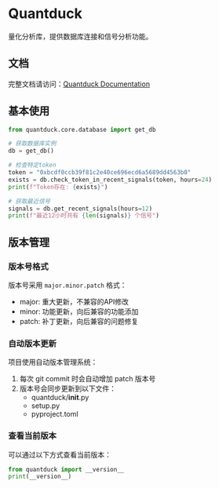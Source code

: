 # Quantduck

量化分析库，提供数据库连接和信号分析功能。

## 文档

完整文档请访问：[Quantduck Documentation](https://msjmsj.github.io/quantduck/)

## 基本使用

```python
from quantduck.core.database import get_db

# 获取数据库实例
db = get_db()

# 检查特定token
token = "0xbcdf0ccb39f81c2e40ce696ecd6a5689dd4563b0"
exists = db.check_token_in_recent_signals(token, hours=24)
print(f"Token存在: {exists}")

# 获取最近信号
signals = db.get_recent_signals(hours=12)
print(f"最近12小时共有 {len(signals)} 个信号")
```

## 版本管理

### 版本号格式

版本号采用 `major.minor.patch` 格式：

- major: 重大更新，不兼容的API修改
- minor: 功能更新，向后兼容的功能添加
- patch: 补丁更新，向后兼容的问题修复

### 自动版本更新

项目使用自动版本管理系统：

1. 每次 git commit 时会自动增加 patch 版本号
2. 版本号会同步更新到以下文件：
   - quantduck/__init__.py
   - setup.py
   - pyproject.toml

### 查看当前版本

可以通过以下方式查看当前版本：

```python
from quantduck import __version__
print(__version__)
```
